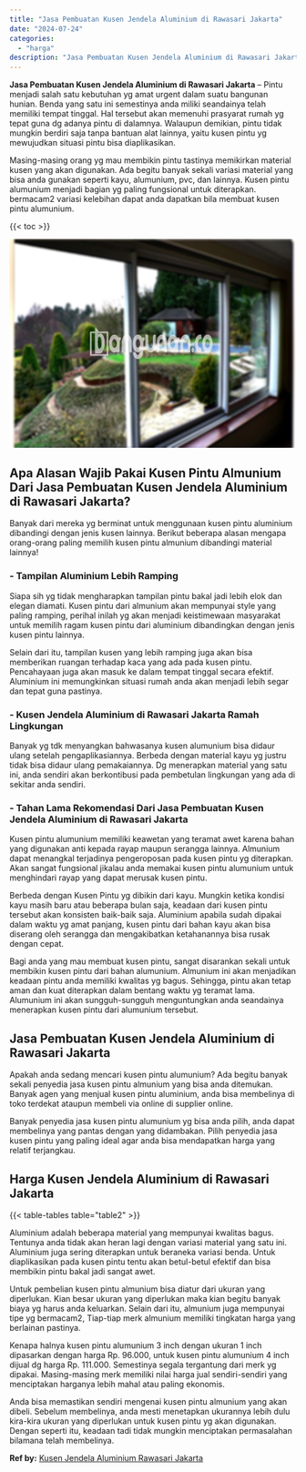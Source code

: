 ```yaml
---
title: "Jasa Pembuatan Kusen Jendela Aluminium di Rawasari Jakarta"
date: "2024-07-24"
categories: 
  - "harga"
description: "Jasa Pembuatan Kusen Jendela Aluminium di Rawasari Jakarta. Anda bisa memastikan sendiri mengenai kusen pintu almunium yang akan dibeli. Sebelum membelinya,..."
---
```


**Jasa Pembuatan Kusen Jendela Aluminium di Rawasari Jakarta** – Pintu menjadi salah satu kebutuhan yg amat urgent dalam suatu bangunan hunian. Benda yang satu ini semestinya anda miliki seandainya telah memiliki tempat tinggal. Hal tersebut akan memenuhi prasyarat rumah yg tepat guna dg adanya pintu di dalamnya. Walaupun demikian, pintu tidak mungkin berdiri saja tanpa bantuan alat lainnya, yaitu kusen pintu yg mewujudkan situasi pintu bisa diaplikasikan.

Masing-masing orang yg mau membikin pintu tastinya memikirkan material kusen yang akan digunakan. Ada begitu banyak sekali variasi material yang bisa anda gunakan seperti kayu, alumunium, pvc, dan lainnya. Kusen pintu alumunium menjadi bagian yg paling fungsional untuk diterapkan. bermacam2 variasi kelebihan dapat anda dapatkan bila membuat kusen pintu alumunium.

{{< toc >}}

![Jasa Pembuatan Kusen Jendela Aluminium di Rawasari Jakarta](/images/harga-kusen-jendela-alumunium-23.png)

## Apa Alasan Wajib Pakai Kusen Pintu Almunium Dari Jasa Pembuatan Kusen Jendela Aluminium di Rawasari Jakarta?

Banyak dari mereka yg berminat untuk menggunaan kusen pintu aluminium dibandingi dengan jenis kusen lainnya. Berikut beberapa alasan mengapa orang-orang paling memilih kusen pintu almunium dibandingi material lainnya!

### \- Tampilan Aluminium Lebih Ramping

Siapa sih yg tidak mengharapkan tampilan pintu bakal jadi lebih elok dan elegan diamati. Kusen pintu dari almunium akan mempunyai style yang paling ramping, perihal inilah yg akan menjadi keistimewaan masyarakat untuk memilih ragam kusen pintu dari aluminium dibandingkan dengan jenis kusen pintu lainnya.

Selain dari itu, tampilan kusen yang lebih ramping juga akan bisa memberikan ruangan terhadap kaca yang ada pada kusen pintu. Pencahayaan juga akan masuk ke dalam tempat tinggal secara efektif. Aluminium ini memungkinkan situasi rumah anda akan menjadi lebih segar dan tepat guna pastinya.

### \- Kusen Jendela Aluminium di Rawasari Jakarta Ramah Lingkungan

Banyak yg tdk menyangkan bahwasanya kusen alumunium bisa didaur ulang setelah pengaplikasiannya. Berbeda dengan material kayu yg justru tidak bisa didaur ulang pemakaiannya. Dg menerapkan material yang satu ini, anda sendiri akan berkontibusi pada pembetulan lingkungan yang ada di sekitar anda sendiri.

### \- Tahan Lama Rekomendasi Dari Jasa Pembuatan Kusen Jendela Aluminium di Rawasari Jakarta

Kusen pintu alumunium memiliki keawetan yang teramat awet karena bahan yang digunakan anti kepada rayap maupun serangga lainnya. Almunium dapat menangkal terjadinya pengeroposan pada kusen pintu yg diterapkan. Akan sangat fungsional jikalau anda memakai kusen pintu alumunium untuk menghindari rayap yang dapat merusak kusen pintu.

Berbeda dengan Kusen Pintu yg dibikin dari kayu. Mungkin ketika kondisi kayu masih baru atau beberapa bulan saja, keadaan dari kusen pintu tersebut akan konsisten baik-baik saja. Aluminium apabila sudah dipakai dalam waktu yg amat panjang, kusen pintu dari bahan kayu akan bisa diserang oleh serangga dan mengakibatkan ketahanannya bisa rusak dengan cepat.

Bagi anda yang mau membuat kusen pintu, sangat disarankan sekali untuk membikin kusen pintu dari bahan alumunium. Almunium ini akan menjadikan keadaan pintu anda memiliki kwalitas yg bagus. Sehingga, pintu akan tetap aman dan kuat diterapkan dalam bentang waktu yg teramat lama. Alumunium ini akan sungguh-sungguh menguntungkan anda seandainya menerapkan kusen pintu dari alumunium tersebut.

## Jasa Pembuatan Kusen Jendela Aluminium di Rawasari Jakarta

Apakah anda sedang mencari kusen pintu alumunium? Ada begitu banyak sekali penyedia jasa kusen pintu almunium yang bisa anda ditemukan. Banyak agen yang menjual kusen pintu aluminium, anda bisa membelinya di toko terdekat ataupun membeli via online di supplier online.

Banyak penyedia jasa kusen pintu alumunium yg bisa anda pilih, anda dapat membelinya yang pantas dengan yang didambakan. Pilih penyedia jasa kusen pintu yang paling ideal agar anda bisa mendapatkan harga yang relatif terjangkau.

## Harga Kusen Jendela Aluminium di Rawasari Jakarta

{{< table-tables table="table2" >}}

Aluminium adalah beberapa material yang mempunyai kwalitas bagus. Tentunya anda tidak akan heran lagi dengan variasi material yang satu ini. Aluminium juga sering diterapkan untuk beraneka variasi benda. Untuk diaplikasikan pada kusen pintu tentu akan betul-betul efektif dan bisa membikin pintu bakal jadi sangat awet.

Untuk pembelian kusen pintu almunium bisa diatur dari ukuran yang diperlukan. Kian besar ukuran yang diperlukan maka kian begitu banyak biaya yg harus anda keluarkan. Selain dari itu, almunium juga mempunyai tipe yg bermacam2, Tiap-tiap merk almunium memiliki tingkatan harga yang berlainan pastinya.

Kenapa halnya kusen pintu alumunium 3 inch dengan ukuran 1 inch dipasarkan dengan harga Rp. 96.000, untuk kusen pintu alumunium 4 inch dijual dg harga Rp. 111.000. Semestinya segala tergantung dari merk yg dipakai. Masing-masing merk memiliki nilai harga jual sendiri-sendiri yang menciptakan harganya lebih mahal atau paling ekonomis.

Anda bisa memastikan sendiri mengenai kusen pintu almunium yang akan dibeli. Sebelum membelinya, anda mesti menetapkan ukurannya lebih dulu kira-kira ukuran yang diperlukan untuk kusen pintu yg akan digunakan. Dengan seperti itu, keadaan tadi tidak mungkin menciptakan permasalahan bilamana telah membelinya.

**Ref by:** [Kusen Jendela Aluminium Rawasari Jakarta](https://id.wikipedia.org/wiki/Kusen)
